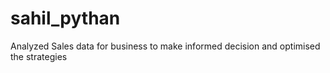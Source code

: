 # sahil_pythan
Analyzed Sales data for business to make informed decision and optimised the strategies
